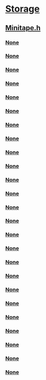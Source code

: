 # [Storage](../_storage/index.md)
## [Minitape.h](index.md)
### [None](../minitape/nc-minitape-tape_error_routine.md)
### [None](../minitape/nc-minitape-tape_extension_init_routine.md)
### [None](../minitape/nc-minitape-tape_process_command_routine.md)
### [None](../minitape/nc-minitape-tape_verify_inquiry_routine.md)
### [None](../minitape/ne-minitape-_ses_download_microcode_state.md)
### [None](../minitape/ne-minitape-_tape_status.md)
### [None](../minitape/nf-minitape-tapeclassallocatesrbbuffer.md)
### [None](../minitape/nf-minitape-tapeclasscomparememory.md)
### [None](../minitape/nf-minitape-tapeclassinitialize.md)
### [None](../minitape/nf-minitape-tapeclasslidiv.md)
### [None](../minitape/nf-minitape-tapeclasslogicalblocktophysicalblock.md)
### [None](../minitape/nf-minitape-tapeclassphysicalblocktologicalblock.md)
### [None](../minitape/nf-minitape-tapeclasszeromemory.md)
### [None](../minitape/nf-minitape-tapedebugprint.md)
### [None](../minitape/ns-minitape-rt_parameter_data.md)
### [None](../minitape/ns-minitape-st_parameter_data.md)
### [None](../minitape/ns-minitape-_report_zones_data.md)
### [None](../minitape/ns-minitape-_ses_configuration_diagnostic_page.md)
### [None](../minitape/ns-minitape-_ses_download_microcode_control_diagnostic_page.md)
### [None](../minitape/ns-minitape-_ses_download_microcode_status_descriptor.md)
### [None](../minitape/ns-minitape-_ses_download_microcode_status_diagnostic_page.md)
### [None](../minitape/ns-minitape-_tape_init_data.md)
### [None](../minitape/ns-minitape-_tape_init_data_ex.md)
### [None](../minitape/ns-minitape-_vpd_zoned_block_device_characteristics_page.md)
### [None](../minitape/ns-minitape-_zone_descriptior.md)
